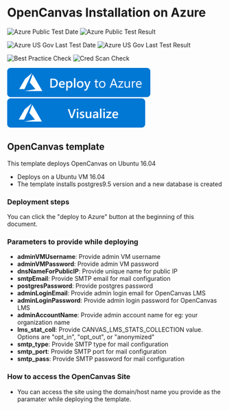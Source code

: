 # OpenCanvas Installation on Azure

![Azure Public Test Date](https://azurequickstartsservice.blob.core.windows.net/badges/application-workloads/opencanvas/opencanvas-lms/PublicLastTestDate.svg)
![Azure Public Test Result](https://azurequickstartsservice.blob.core.windows.net/badges/application-workloads/opencanvas/opencanvas-lms/PublicDeployment.svg)

![Azure US Gov Last Test Date](https://azurequickstartsservice.blob.core.windows.net/badges/application-workloads/opencanvas/opencanvas-lms/FairfaxLastTestDate.svg)
![Azure US Gov Last Test Result](https://azurequickstartsservice.blob.core.windows.net/badges/application-workloads/opencanvas/opencanvas-lms/FairfaxDeployment.svg)

![Best Practice Check](https://azurequickstartsservice.blob.core.windows.net/badges/application-workloads/opencanvas/opencanvas-lms/BestPracticeResult.svg)
![Cred Scan Check](https://azurequickstartsservice.blob.core.windows.net/badges/application-workloads/opencanvas/opencanvas-lms/CredScanResult.svg)

[![Deploy To Azure](https://raw.githubusercontent.com/Azure/azure-quickstart-templates/master/1-CONTRIBUTION-GUIDE/images/deploytoazure.svg?sanitize=true)](https://portal.azure.com/#create/Microsoft.Template/uri/https%3A%2F%2Fraw.githubusercontent.com%2FAzure%2Fazure-quickstart-templates%2Fmaster%2Fapplication-workloads%2Fopencanvas%2Fopencanvas-lms%2Fazuredeploy.json)
[![Visualize](https://raw.githubusercontent.com/Azure/azure-quickstart-templates/master/1-CONTRIBUTION-GUIDE/images/visualizebutton.svg?sanitize=true)](http://armviz.io/#/?load=https%3A%2F%2Fraw.githubusercontent.com%2FAzure%2Fazure-quickstart-templates%2Fmaster%2Fapplication-workloads%2Fopencanvas%2Fopencanvas-lms%2Fazuredeploy.json)

## OpenCanvas template 

This template deploys OpenCanvas on Ubuntu 16.04
* Deploys on a Ubuntu VM 16.04
* The template installs postgres9.5 version and a new database is created

### Deployment steps

You can click the "deploy to Azure" button at the beginning of this document.

### Parameters to provide while deploying

+ **adminVMUsername**: Provide admin VM username
+ **adminVMPassword**: Provide admin VM password
+ **dnsNameForPublicIP**: Provide unique name for public IP
+ **smtpEmail**: Provide SMTP email for mail configuration
+ **postgresPassword**: Provide postgres password
+ **adminLoginEmail**: Provide admin login email for OpenCanvas LMS
+ **adminLoginPassword**: Provide admin login password for OpenCanvas LMS
+ **adminAccountName**: Provide admin account name for eg: your organization name
+ **lms_stat_coll**: Provide CANVAS_LMS_STATS_COLLECTION value. Options are "opt_in", "opt_out", or "anonymized"
+ **smtp_type**: Provide SMTP type for mail configuration
+ **smtp_port**: Provide SMTP port for mail configuration
+ **smtp_pass**: Provide SMTP password for mail configuration

### How to access the OpenCanvas Site
* You can access the site using the domain/host name you provide as the paramater while deploying the template. 


